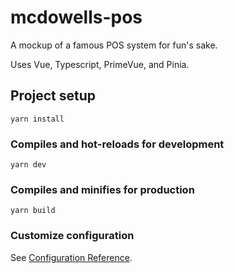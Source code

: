 # mcdowells-pos
A mockup of a famous POS system for fun's sake.

Uses Vue, Typescript, PrimeVue, and Pinia.

## Project setup
```
yarn install
```

### Compiles and hot-reloads for development
```
yarn dev
```

### Compiles and minifies for production
```
yarn build
```

### Customize configuration
See [Configuration Reference](https://cli.vuejs.org/config/).

